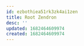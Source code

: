 ```yaml
---
id: ezbothiea51rk3zk4ai1zen
title: Root Zendron
desc: ''
updated: 1682464609974
created: 1682464609974
---
```

